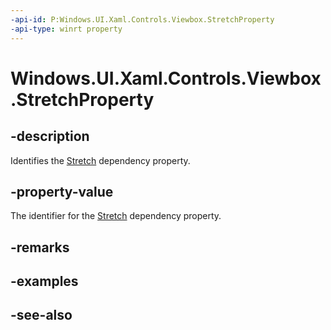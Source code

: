 ```yaml
---
-api-id: P:Windows.UI.Xaml.Controls.Viewbox.StretchProperty
-api-type: winrt property
---
```


<!-- Property syntax
public Windows.UI.Xaml.DependencyProperty StretchProperty { get; }
-->

# Windows.UI.Xaml.Controls.Viewbox.StretchProperty

## -description
Identifies the [Stretch](viewbox_stretch.md) dependency property.



## -property-value
The identifier for the [Stretch](viewbox_stretch.md) dependency property.

## -remarks

## -examples

## -see-also
